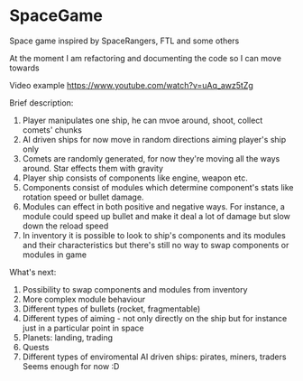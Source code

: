 # SpaceGame
Space game inspired by SpaceRangers, FTL and some others

At the moment I am refactoring and documenting the code so I can move towards

Video example https://www.youtube.com/watch?v=uAq_awz5tZg

Brief description:
1. Player manipulates one ship, he can mvoe around, shoot, collect comets' chunks
2. AI driven ships for now move in random directions aiming player's ship only
3. Comets are randomly generated, for now they're moving all the ways around. Star effects them with gravity
4. Player ship consists of components like engine, weapon etc.
5. Components consist of modules which determine component's stats like rotation speed or bullet damage. 
6. Modules can effect in both positive and negative ways. For instance, a module could speed up bullet and make it deal a lot of damage but slow down the reload speed
7. In inventory it is possible to look to ship's components and its modules and their characteristics but there's still no way to swap components or modules in game


What's next:
1. Possibility to swap components and modules from inventory
2. More complex module behaviour
3. Different types of bullets (rocket, fragmentable)
4. Different types of aiming - not only directly on the ship but for instance just in a particular point in space
5. Planets: landing, trading
6. Quests
7. Different types of enviromental AI driven ships: pirates, miners, traders
Seems enough for now :D
